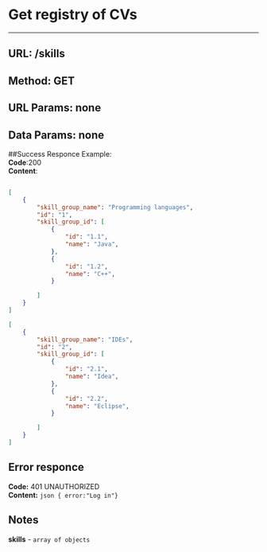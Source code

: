 # Get registry of CVs

---
## URL:     /skills

## Method:   GET

## URL Params: none

## Data Params: none

##Success Responce
Example:\
**Code**:200\
**Content**:

```json

[
    {
        "skill_group_name": "Programming languages",
        "id": "1",
        "skill_group_id": [
            {
                "id": "1.1",
                "name": "Java",
            },
            {
                "id": "1.2",
                "name": "C++",
            }

        ]
    }
]

[
    {
        "skill_group_name": "IDEs",
        "id": "2",
        "skill_group_id": [
            {
                "id": "2.1",
                "name": "Idea",
            },
            {
                "id": "2.2",
                "name": "Eclipse",
            }

        ]
    }
]

```

## Error responce

**Code:** 401 UNAUTHORIZED\
**Content:** ```json { error:"Log in"}```

## Notes

**skills** - ```array of objects```
